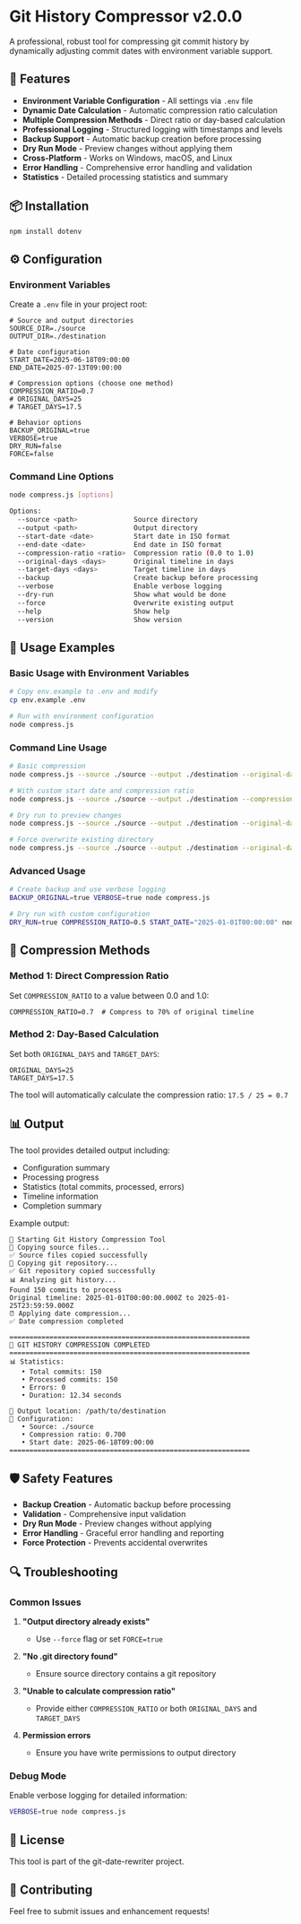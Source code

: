 # Git History Compressor v2.0.0

A professional, robust tool for compressing git commit history by dynamically adjusting commit dates with environment variable support.

## 🚀 Features

- **Environment Variable Configuration** - All settings via `.env` file
- **Dynamic Date Calculation** - Automatic compression ratio calculation
- **Multiple Compression Methods** - Direct ratio or day-based calculation
- **Professional Logging** - Structured logging with timestamps and levels
- **Backup Support** - Automatic backup creation before processing
- **Dry Run Mode** - Preview changes without applying them
- **Cross-Platform** - Works on Windows, macOS, and Linux
- **Error Handling** - Comprehensive error handling and validation
- **Statistics** - Detailed processing statistics and summary

## 📦 Installation

```bash
npm install dotenv
```

## ⚙️ Configuration

### Environment Variables

Create a `.env` file in your project root:

```env
# Source and output directories
SOURCE_DIR=./source
OUTPUT_DIR=./destination

# Date configuration
START_DATE=2025-06-18T09:00:00
END_DATE=2025-07-13T09:00:00

# Compression options (choose one method)
COMPRESSION_RATIO=0.7
# ORIGINAL_DAYS=25
# TARGET_DAYS=17.5

# Behavior options
BACKUP_ORIGINAL=true
VERBOSE=true
DRY_RUN=false
FORCE=false
```

### Command Line Options

```bash
node compress.js [options]

Options:
  --source <path>              Source directory
  --output <path>              Output directory
  --start-date <date>          Start date in ISO format
  --end-date <date>            End date in ISO format
  --compression-ratio <ratio>  Compression ratio (0.0 to 1.0)
  --original-days <days>       Original timeline in days
  --target-days <days>         Target timeline in days
  --backup                     Create backup before processing
  --verbose                    Enable verbose logging
  --dry-run                    Show what would be done
  --force                      Overwrite existing output
  --help                       Show help
  --version                    Show version
```

## 🎯 Usage Examples

### Basic Usage with Environment Variables

```bash
# Copy env.example to .env and modify
cp env.example .env

# Run with environment configuration
node compress.js
```

### Command Line Usage

```bash
# Basic compression
node compress.js --source ./source --output ./destination --original-days 25 --target-days 17.5

# With custom start date and compression ratio
node compress.js --source ./source --output ./destination --compression-ratio 0.7 --start-date "2025-06-18T09:00:00"

# Dry run to preview changes
node compress.js --source ./source --output ./destination --original-days 25 --target-days 17.5 --dry-run --verbose

# Force overwrite existing directory
node compress.js --source ./source --output ./destination --original-days 25 --target-days 17.5 --force
```

### Advanced Usage

```bash
# Create backup and use verbose logging
BACKUP_ORIGINAL=true VERBOSE=true node compress.js

# Dry run with custom configuration
DRY_RUN=true COMPRESSION_RATIO=0.5 START_DATE="2025-01-01T00:00:00" node compress.js
```

## 🔧 Compression Methods

### Method 1: Direct Compression Ratio

Set `COMPRESSION_RATIO` to a value between 0.0 and 1.0:

```env
COMPRESSION_RATIO=0.7  # Compress to 70% of original timeline
```

### Method 2: Day-Based Calculation

Set both `ORIGINAL_DAYS` and `TARGET_DAYS`:

```env
ORIGINAL_DAYS=25
TARGET_DAYS=17.5
```

The tool will automatically calculate the compression ratio: `17.5 / 25 = 0.7`

## 📊 Output

The tool provides detailed output including:

- Configuration summary
- Processing progress
- Statistics (total commits, processed, errors)
- Timeline information
- Completion summary

Example output:

```
🚀 Starting Git History Compression Tool
📁 Copying source files...
✅ Source files copied successfully
🔧 Copying git repository...
✅ Git repository copied successfully
📊 Analyzing git history...
Found 150 commits to process
Original timeline: 2025-01-01T00:00:00.000Z to 2025-01-25T23:59:59.000Z
⏰ Applying date compression...
✅ Date compression completed

============================================================
🎉 GIT HISTORY COMPRESSION COMPLETED
============================================================
📊 Statistics:
   • Total commits: 150
   • Processed commits: 150
   • Errors: 0
   • Duration: 12.34 seconds

📁 Output location: /path/to/destination
🔧 Configuration:
   • Source: ./source
   • Compression ratio: 0.700
   • Start date: 2025-06-18T09:00:00
============================================================
```

## 🛡️ Safety Features

- **Backup Creation** - Automatic backup before processing
- **Validation** - Comprehensive input validation
- **Dry Run Mode** - Preview changes without applying
- **Error Handling** - Graceful error handling and reporting
- **Force Protection** - Prevents accidental overwrites

## 🔍 Troubleshooting

### Common Issues

1. **"Output directory already exists"**

   - Use `--force` flag or set `FORCE=true`

2. **"No .git directory found"**

   - Ensure source directory contains a git repository

3. **"Unable to calculate compression ratio"**

   - Provide either `COMPRESSION_RATIO` or both `ORIGINAL_DAYS` and `TARGET_DAYS`

4. **Permission errors**
   - Ensure you have write permissions to output directory

### Debug Mode

Enable verbose logging for detailed information:

```bash
VERBOSE=true node compress.js
```

## 📝 License

This tool is part of the git-date-rewriter project.

## 🤝 Contributing

Feel free to submit issues and enhancement requests!
